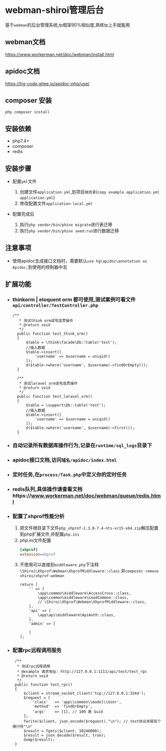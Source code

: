 # webman-shiroi管理后台
基于`webman`的后台管理系统,tp框架90%相似度,熟练tp上手就能用

## webman文档
https://www.workerman.net/doc/webman/install.html

## apidoc文档
https://hg-code.gitee.io/apidoc-php/use/

## composer 安装
`php composer install`

## 安装依赖
- php7.4+
- composer
- redis

## 安装步骤
- 配置`yml`文件
   1. 创建文件`application.yml`,到项目`根目录`(`copy example.application.yml application.yml`)
   2. 修改配置文件`application-local.yml`

- 配置完成后
   1. 执行`php vendor/bin/phinx migrate`进行表迁移
   2. 执行`php vendor/bin/phinx seed:run`进行数据迁移

## 注意事项
- 使用apidoc生成接口文档时，需要默认`use hg\apidoc\annotation as Apidoc;`到使用的控制器中去

## 扩展功能
- ### thinkorm | eloquent orm 都可使用,测试案例可看文件`api/controller/TestController.php`
  ```injectablephp
  /**
     * 测试think orm读写连贯操作
     * @return void
     */
    public function test_think_orm()
    {
        $table = \think\facade\Db::table('test');
        //插入数据
        $table->insert([
            'username' => $username = uniqid()
        ]);
        d($table->where('username', $username)->findOrEmpty());
    }

    /**
     * 测试laravel orm读写连贯操作
     * @return void
     */
    public function test_laravel_orm()
    {
        $table = \support\Db::table('test');
        //插入数据
        $table->insert([
            'username' => $username = uniqid()
        ]);
        d($table->where('username', $username)->first());
    }
  ```
- ### 自动记录所有数据库操作行为,记录在`runtime/sql_logs`目录下
- ### apidoc接口文档,访问`域名/apidoc/index.html`
- ### 定时任务,在`process/Task.php`中定义你的定时任务
- ### redis队列,具体操作请查看文档https://www.workerman.net/doc/webman/queue/redis.html
- ### 配置了xhprof性能分析
   1. 把文件根目录下文件`php_xhprof-2.3.0-7.4-nts-vc15-x64.zip`解压配置到php扩展文件,并配置`php.ini`
   2. php.ini文件配置
      ```ini
      [xhprof]
      extension=xhprof
      ```
   3. 不使用可以直接到`middleware.php`下注释`\Shiroi\Xhprof\Webman\XhprofMiddleware::class`
      并`composer remove shiroi/xhprof-webman`
      ```injectablephp
      return [
          '' => [
              \app\common\middleware\AccessCross::class,
              \app\common\middleware\LoadCommon::class,
              // \Shiroi\Xhprof\Webman\XhprofMiddleware::class,
          ],
          'api' => [
              \app\api\middleware\ApiAuth::class,
          ],
          'admin' => [
        
          ]
      ];
      ```
- ### 配置rpc远程调用服务
   ```injectablephp
    /**
     * 测试rpc远程调用
     * @example 请求地址: http://127.0.0.1:1111/api/test/test_rpc
     * @return void
     */
    public function test_rpc()
    {
        $client = stream_socket_client('tcp://127.0.0.1:3344');
        $request = [
            'class'   => 'app\\common\\model\\User',
            'method'  => 'findOrEmpty',
            'args'    => [1], // 100 是 $uid
        ];
        fwrite($client, json_encode($request)."\n"); // text协议末尾有个换行符"\n"
        $result = fgets($client, 10240000);
        $result = json_decode($result, true);
        dump($result);
    }
   ```